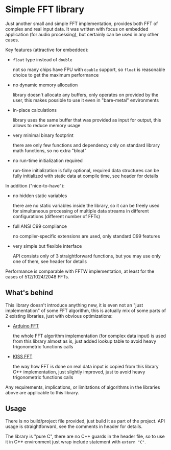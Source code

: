 Simple FFT library
==================

Just another small and simple FFT implementation, provides both FFT of complex and real input data. It was written with focus on embedded application (for audio processing), but certainly can be used in any other cases.

Key features (attractive for embedded):

- `float` type instead of `double`

  not so many chips have FPU with `double` support, so `float` is reasonable choice to get the maximum performance

- no dynamic memory allocation

  library doesn't allocate any buffers, only operates on provided by the user, this makes possible to use it even in "bare-metal" environments

- in-place calculations

  library uses the same buffer that was provided as input for output, this allows to reduce memory usage

- very minimal binary footprint

  there are only few functions and dependency only on standard library math functions, so no extra "bloat"

- no run-time initialization required

  run-time initialization is fully optional, required data structures can be fully initialized with static data at compile time, see header for details

In addition ("nice-to-have"):

- no hidden static variables

  there are no static variables inside the library, so it can be freely used for simultaneous processing of multiple data streams in different configurations (different number of FFTs)

- full ANSI C99 compliance

  no compiler-specific extensions are used, only standard C99 features

- very simple but flexible interface

  API consists only of 3 straightforward functions, but you may use only one of them, see header for details

Performance is comparable with FFTW implementation, at least for the cases of 512/1024/2048 FFTs.

What's behind
-------------

This library doesn't introduce anything new, it is even not an "just implementation" of some FFT algorithm, this is actually mix of some parts of 2 existing libraries, just with obvious optimizations:

- [Arduino FFT](https://github.com/lloydroc/arduino_fft)

  the whole FFT algorithm implementation (for complex data input) is used from this library almost as is, just added lookup table to avoid heavy trigonometric functions calls

- [KISS FFT](https://github.com/mborgerding/kissfft)

  the way how FFT is done on real data input is copied from this library C++ implementation, just slightly improved, just to avoid heavy trigonometric functions calls

Any requirements, implications, or limitations of algorithms in the libraries above are applicable to this library.

Usage
-----

There is no build/project file provided, just build it as part of the project. API usage is straightforward, see the comments in header for details.

The library is "pure C", there are no C++ guards in the header file, so to use it in C++ environment just wrap include statement with `extern "C"`.
